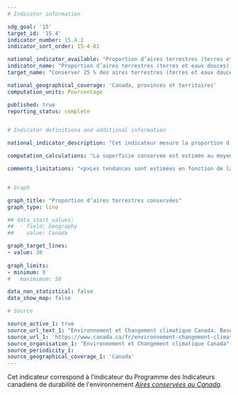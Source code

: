 ```yaml
---
# Indicator information

sdg_goal: '15'
target_id: '15.4'
indicator_number: 15.4.1
indicator_sort_order: 15-4-01

national_indicator_available: "Proportion d’aires terrestres (terres et eaux douces) conservées"
indicator_name: "Proportion d’aires terrestres (terres et eaux douces) conservées"
target_name: "Conserver 25 % des aires terrestres (terres et eaux douces) d’ici 2025, pour atteindre 30 % d’ici 2030"

national_geographical_coverage: 'Canada, provinces et territoires'
computation_units: Pourcentage

published: true
reporting_status: complete


# Indicator definitiona and additional information

national_indicator_description: "Cet indicateur mesure la proportion d’aires terrestres (terres et eaux douces) conservées. Les aires conservées sont des terres et des eaux dont l'utilisation est restreinte. Elles comprennent les aires protégées, ainsi que les autres mesures de conservation efficaces par zone. <em>Environnement et Changement climatique Canada (ECCC)</em>"

computation_calculations: "La superficie conservée est estimée au moyen d'une analyse géographique fondée sur les limites déclarées, en tenant compte des chevauchements. <em>(ECCC)</em>"

comments_limitations: "<p>Les tendances sont estimées en fonction de la date à laquelle un site a été établi, plutôt que de la date à laquelle il a été reconnu comme une aire protégée ou une autre mesure de conservation efficace par zone (AMCEZ). Ainsi, les totaux d'une année précédente peuvent changer à mesure que les données sont mises à jour. <br><br>Il faut rester prudent dans les comparaisons avec les rapports précédents, car la qualité et l'exhaustivité des données sont en amélioration constante. La protection privée de terres et les autres mesures de conservation efficaces par zone contribuent à l'objectif canadien, mais bon nombre de ces mesures ne sont pas encore prises en compte dans la base de données. <em>(ECCC)</em></p>"


# Graph

graph_title: "Proportion d’aires terrestres conservées"
graph_type: line

## data_start_values:
##  - field: Geography
##    value: Canada

graph_target_lines:
- value: 30
    
graph_limits:
- minimum: 0
#   maximimum: 50

data_non_statistical: false
data_show_map: false

# Source

source_active_1: true
source_url_text_1: "Environnement et Changement climatique Canada. Base de données canadienne sur les aires protégées et de conservation"
source_url_1: 'https://www.canada.ca/fr/environnement-changement-climatique/services/indicateurs-environnementaux/aires-conservees.html'
source_organisation_1: "Environnement et Changement climatique Canada"
source_periodicity_1:
source_geographical_coverage_1: 'Canada'
---
```

Cet indicateur correspond à l’indicateur du Programme des Indicateurs canadiens de durabilité de l'environnement <a href="https://www.canada.ca/fr/environnement-changement-climatique/services/indicateurs-environnementaux/aires-conservees.html"> <em>Aires conservées au Canada</em></a>.
